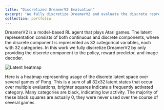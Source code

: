 ```yaml
---
title: "Discretized DreamerV2 Evaluation"
excerpt: "We fully discretize DreamerV2 and evaluate the discrete representation learned by the model. Work in progress."
collection: portfolio
---
```


DreamerV2 is a model-based RL agent that plays Atari games. The latent representation consists of both continuous and discrete components, where the discrete component is represented as 32 categorical variables, each with 32 categories. In this work we fully discretize DreamerV2 by only providing the discrete component to the policy, reward predictor, and image decoder.

![Latent heatmap](https://ellamorgan.ca/images/latent_heatmap.png)

Here is a heatmap representing usage of the discrete latent space over several games of Pong. This is a sum of all 32x32 latent states that occur over multiple evaluations, brighter squares indicate a frequently activated category. Many categories are black, indicating low activity. The majority of these black squares are actually 0, they were never used over the course of several games.
